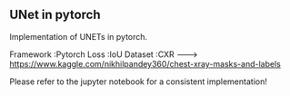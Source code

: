 ## UNet in pytorch

Implementation of UNETs in pytorch. 

Framework   :Pytorch
Loss        :IoU
Dataset     :CXR ---> https://www.kaggle.com/nikhilpandey360/chest-xray-masks-and-labels

Please refer to the jupyter notebook for a consistent implementation!